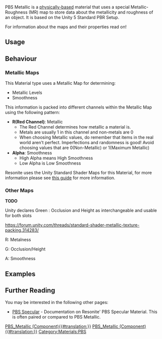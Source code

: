 <languages></languages>

PBS Metallic is a
[physically-based](https://en.wikipedia.org/wiki/Physically_based_rendering)
material that uses a special Metallic-Roughness (MR) map to store data
about the metallicity and roughness of an object. It is based on the
Unity 5 Standard PBR Setup.

For information about the maps and their properties read on!

## Usage

## Behaviour

### Metallic Maps

This Material type uses a Metallic Map for determining:

-   Metallic Levels
-   Smoothness

This information is packed into different channels within the Metallic
Map using the following pattern:

-   **R(Red Channel)**: Metallic
    -   The Red Channel determines how metallic a material is.
    -   Metals are usually 1 in this channel and non-metals are 0
    -   When choosing Metallic values, do remember that items in the
        real world aren't perfect. Imperfections and randomness is good!
        Avoid choosing values that are 0(Non-Metallic) or 1(Maximum
        Metallic)
-   **Alpha**: Smoothness
    -   High Alpha means High Smoothness
    -   Low Alpha is Low Smoothness

Resonite uses the Unity Standard Shader Maps for this Material, for more
information please see [this
guide](https://docs.unity3d.com/Manual/StandardShaderMaterialCharts.html)
for more information.

### Other Maps

**TODO**

Unity declares Green : Occlusion and Height as interchangeable and
usable for both slots

<https://forum.unity.com/threads/standard-shader-metallic-texture-packing.314283/>

R: Metalness

G: Occlusion/Height

A: Smoothness

## Examples

## Further Reading

You may be interested in the following other pages:

-   [PBS Specular](PBS_Specular "wikilink") - Documentation on Resonite'
    PBS Specular Material. This is often paired or compared to PBS
    Metallic.

[PBS_Metallic
(Component){{#translation:}}](Category:Components{{#translation:}} "wikilink")
[PBS_Metallic
(Component){{#translation:}}](Category:Components:Assets:Materials{{#translation:}} "wikilink")
[Category:Materials:PBS](Category:Materials:PBS "wikilink")